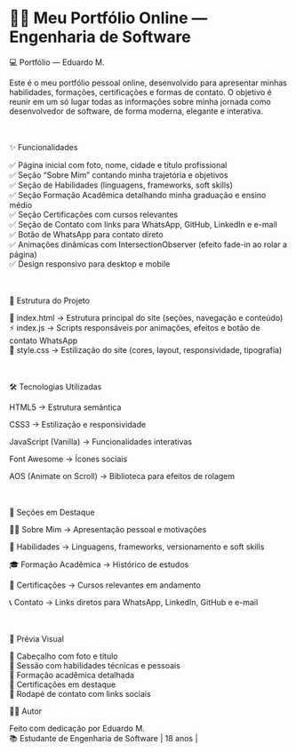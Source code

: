 # 👨‍💻 Meu Portfólio Online — Engenharia de Software
💻 Portfólio — Eduardo M.

Este é o meu portfólio pessoal online, desenvolvido para apresentar minhas habilidades, formações, certificações e formas de contato.
O objetivo é reunir em um só lugar todas as informações sobre minha jornada como desenvolvedor de software, de forma moderna, elegante e interativa. <br> <br> <br>

✨ Funcionalidades

✅ Página inicial com foto, nome, cidade e título profissional <br>
✅ Seção “Sobre Mim” contando minha trajetória e objetivos <br>
✅ Seção de Habilidades (linguagens, frameworks, soft skills) <br>
✅ Seção Formação Acadêmica detalhando minha graduação e ensino médio <br>
✅ Seção Certificações com cursos relevantes <br>
✅ Seção de Contato com links para WhatsApp, GitHub, LinkedIn e e-mail <br>
✅ Botão de WhatsApp para contato direto <br>
✅ Animações dinâmicas com IntersectionObserver (efeito fade-in ao rolar a página) <br>
✅ Design responsivo para desktop e mobile <br> <br> <br>

📌 Estrutura do Projeto

📂 index.html → Estrutura principal do site (seções, navegação e conteúdo) <br>
⚡ index.js → Scripts responsáveis por animações, efeitos e botão de contato WhatsApp <br>
🎨 style.css → Estilização do site (cores, layout, responsividade, tipografia) <br> <br> <br>

🛠️ Tecnologias Utilizadas

HTML5 → Estrutura semântica

CSS3 → Estilização e responsividade

JavaScript (Vanilla) → Funcionalidades interativas

Font Awesome → Ícones sociais

AOS (Animate on Scroll) → Biblioteca para efeitos de rolagem <br> <br> <br>

🎨 Seções em Destaque

🧑‍💻 Sobre Mim → Apresentação pessoal e motivações

🚀 Habilidades → Linguagens, frameworks, versionamento e soft skills

🎓 Formação Acadêmica → Histórico de estudos

📜 Certificações → Cursos relevantes em andamento

📞 Contato → Links diretos para WhatsApp, LinkedIn, GitHub e e-mail <br> <br> <br>

📸 Prévia Visual

📍 Cabeçalho com foto e título <br>
📍 Sessão com habilidades técnicas e pessoais <br>
📍 Formação acadêmica detalhada <br>
📍 Certificações em destaque <br>
📍 Rodapé de contato com links sociais <br>





👨‍💻 Autor <br>

Feito com dedicação por Eduardo M. <br>
📚 Estudante de Engenharia de Software | 18 anos |

